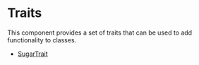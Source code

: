# Traits

This component provides a set of traits that can be used to add functionality to classes.

* [SugarTrait](SugarTrait.md)